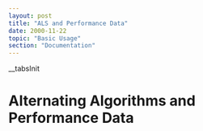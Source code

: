 ```yaml
---
layout: post
title: "ALS and Performance Data"
date: 2000-11-22
topic: "Basic Usage"
section: "Documentation"
---
```

__tabsInit
# Alternating Algorithms and Performance Data
